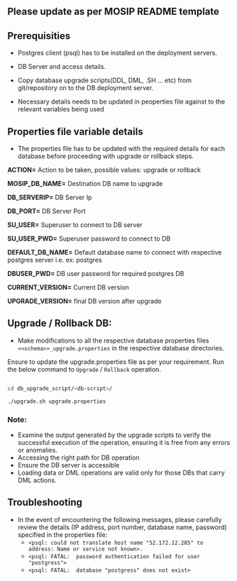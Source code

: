 ## Please update as per MOSIP README template
## Prerequisities
* Postgres client (psql) has to be installed on the deployment servers.
* DB Server and access details.
* Copy database upgrade scripts(DDL, DML, .SH ... etc) from git/repository on to the DB deployment server.

* Necessary details needs to be updated in peoperties file against to the relevant variables being used 

## Properties file variable details
* The properties file has to be updated with the required details for each database before proceeding with upgrade or rollback steps.

**ACTION=** Action to be taken, possible values: upgrade or rollback

**MOSIP_DB_NAME=** Destination DB name to upgrade

**DB_SERVERIP=** DB Server Ip

**DB_PORT=** DB Server Port

**SU_USER=** Superuser to connect to DB server

**SU_USER_PWD=** Superuser password to connect to DB

**DEFAULT_DB_NAME=** Default database name to connect with respective postgres server i.e. ex: postgres

**DBUSER_PWD=** DB user password for required postgres DB

**CURRENT_VERSION=** Current DB version

**UPGRADE_VERSION=** final DB version after upgrade

## Upgrade / Rollback DB:
* Make modifications to all the respective database properties files `<<schema>>_upgrade.properties` in the respective database directories.

Ensure to update the upgrade.properties file as per your requirement. Run the below command to `Upgrade` / `Rollback` operation.

```bash

cd db_upgrade_script/<db-script>/

./upgrade.sh upgrade.properties 
```
### Note:
* Examine the output generated by the upgrade scripts to verify the successful execution of the operation, ensuring it is free from any errors or anomalies.
* Accessing the right path for DB operation
* Ensure the DB server is accessible
* Loading data or DML operations are valid only for those DBs that carry DML actions.

## Troubleshooting
* In the event of encountering the following messages, please carefully review the details (IP address, port number, database name, password) specified in the properties file:
   * `<psql: could not translate host name "52.172.12.285" to address: Name or service not known>.`
   * `<psql: FATAL:  password authentication failed for user "postgress">`
   * `<psql: FATAL:  database "postgress" does not exist>`